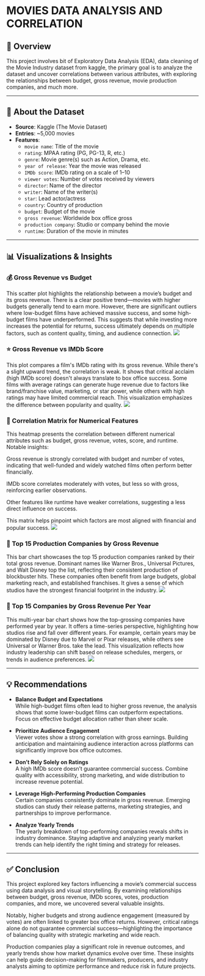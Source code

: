 # MOVIES DATA ANALYSIS AND CORRELATION

## 🧠 Overview

This project involves bit of Exploratory Data Analysis (EDA), data cleaning of the Movie Industry dataset from kaggle, the primary goal is to analyze the dataset and uncover correlations between various attributes, with exploring the relationships between budget, gross revenue, movie production companies, and much more.

---

## 📁 About the Dataset

- **Source**: Kaggle (The Movie Dataset)
- **Entries**: ~5,000 movies
- **Features**:
  - `movie name`: Title of the movie
  - `rating`: MPAA rating (PG, PG-13, R, etc.)
  - `genre`: Movie genre(s) such as Action, Drama, etc.
  - `year of release`: Year the movie was released
  - `IMDb score`: IMDb rating on a scale of 1–10
  - `viewer votes`: Number of votes received by viewers
  - `director`: Name of the director
  - `writer`: Name of the writer(s)
  - `star`: Lead actor/actress
  - `country`: Country of production
  - `budget`: Budget of the movie
  - `gross revenue`: Worldwide box office gross
  - `production company`: Studio or company behind the movie
  - `runtime`: Duration of the movie in minutes

---

## 📊 Visualizations & Insights

### 💰 Gross Revenue vs Budget
This scatter plot highlights the relationship between a movie’s budget and its gross revenue. There is a clear positive trend—movies with higher budgets generally tend to earn more. However, there are significant outliers where low-budget films have achieved massive success, and some high-budget films have underperformed. This suggests that while investing more increases the potential for returns, success ultimately depends on multiple factors, such as content quality, timing, and audience connection.
![](https://i.imgur.com/4ooOd0c.png)

### ⭐ Gross Revenue vs IMDb Score
This plot compares a film's IMDb rating with its gross revenue. While there's a slight upward trend, the correlation is weak. It shows that critical acclaim (high IMDb score) doesn't always translate to box office success. Some films with average ratings can generate huge revenue due to factors like brand/franchise value, marketing, or star power, while others with high ratings may have limited commercial reach. This visualization emphasizes the difference between popularity and quality.
![](https://i.imgur.com/gZvF87k.png)

### 🔗 Correlation Matrix for Numerical Features
This heatmap presents the correlation between different numerical attributes such as budget, gross revenue, votes, score, and runtime. Notable insights:

Gross revenue is strongly correlated with budget and number of votes, indicating that well-funded and widely watched films often perform better financially.

IMDb score correlates moderately with votes, but less so with gross, reinforcing earlier observations.

Other features like runtime have weaker correlations, suggesting a less direct influence on success.

This matrix helps pinpoint which factors are most aligned with financial and popular success.
![](https://i.imgur.com/F8pdckB.png)

### 🏢 Top 15 Production Companies by Gross Revenue  
This bar chart showcases the top 15 production companies ranked by their total gross revenue. Dominant names like Warner Bros., Universal Pictures, and Walt Disney top the list, reflecting their consistent production of blockbuster hits. These companies often benefit from large budgets, global marketing reach, and established franchises. It gives a sense of which studios have the strongest financial footprint in the industry.
![](https://i.imgur.com/DxuDSl4.png)

### 📆 Top 15 Companies by Gross Revenue Per Year
This multi-year bar chart shows how the top-grossing companies have performed year by year. It offers a time-series perspective, highlighting how studios rise and fall over different years. For example, certain years may be dominated by Disney due to Marvel or Pixar releases, while others see Universal or Warner Bros. take the lead. This visualization reflects how industry leadership can shift based on release schedules, mergers, or trends in audience preferences.
![](https://i.imgur.com/Bk6ljkr.png)

---

## 💡 Recommendations

- **Balance Budget and Expectations**  
  While high-budget films often lead to higher gross revenue, the analysis shows that some lower-budget films can outperform expectations. Focus on effective budget allocation rather than sheer scale.

- **Prioritize Audience Engagement**  
  Viewer votes show a strong correlation with gross earnings. Building anticipation and maintaining audience interaction across platforms can significantly improve box office outcomes.

- **Don’t Rely Solely on Ratings**  
  A high IMDb score doesn’t guarantee commercial success. Combine quality with accessibility, strong marketing, and wide distribution to increase revenue potential.

- **Leverage High-Performing Production Companies**  
  Certain companies consistently dominate in gross revenue. Emerging studios can study their release patterns, marketing strategies, and partnerships to improve performance.

- **Analyze Yearly Trends**  
  The yearly breakdown of top-performing companies reveals shifts in industry dominance. Staying adaptive and analyzing yearly market trends can help identify the right timing and strategy for releases.

---

## ✅ Conclusion

This project explored key factors influencing a movie’s commercial success using data analysis and visual storytelling. By examining relationships between budget, gross revenue, IMDb scores, votes, production companies, and more, we uncovered several valuable insights.

Notably, higher budgets and strong audience engagement (measured by votes) are often linked to greater box office returns. However, critical ratings alone do not guarantee commercial success—highlighting the importance of balancing quality with strategic marketing and wide reach.

Production companies play a significant role in revenue outcomes, and yearly trends show how market dynamics evolve over time. These insights can help guide decision-making for filmmakers, producers, and industry analysts aiming to optimize performance and reduce risk in future projects.
